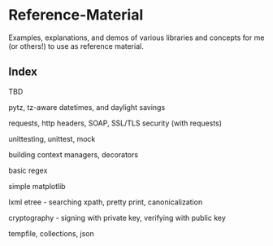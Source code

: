 # Reference-Material
Examples, explanations, and demos of various libraries and concepts for me (or others!) to use as reference material. 

## Index
TBD

pytz, tz-aware datetimes, and daylight savings

requests, http headers, SOAP, SSL/TLS security (with requests)

unittesting, unittest, mock

building context managers, decorators

basic regex

simple matplotlib

lxml etree - searching xpath, pretty print, canonicalization

cryptography - signing with private key, verifying with public key

tempfile, collections, json